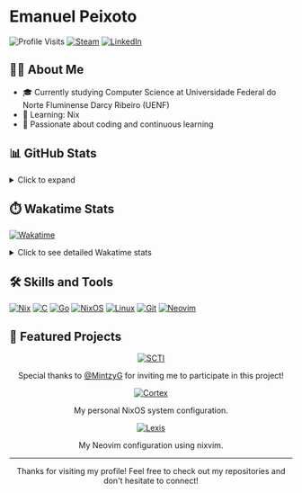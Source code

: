 # Emanuel Peixoto
![Profile Visits](https://komarev.com/ghpvc/?username=EmanuelPeixoto&label=Profile%20Visits&color=blue&style=for-the-badge)
[![Steam](https://img.shields.io/badge/Steam-000000?style=for-the-badge&logo=steam&logoColor=white)](https://steamcommunity.com/id/mortifero_kill/)
[![LinkedIn](https://img.shields.io/badge/LinkedIn-0077B5?style=for-the-badge&logo=linkedin&logoColor=white)](https://www.linkedin.com/in/peixoto-emanuel/)

## 👨‍💻 About Me
- 🎓 Currently studying Computer Science at Universidade Federal do Norte Fluminense Darcy Ribeiro (UENF)
- 🌱 Learning: Nix
- 🚀 Passionate about coding and continuous learning

## 📊 GitHub Stats
<details>
  <summary>Click to expand</summary>
  <p align="center">
    <img width="48%" src="https://github-readme-stats.vercel.app/api?username=EmanuelPeixoto&show_icons=true&theme=midnight-purple&include_all_commits=true&count_private=true&hide_border=true" alt="GitHub Stats"/>
    <br>
    <img width="48%" src="https://github-readme-stats.vercel.app/api/top-langs/?username=EmanuelPeixoto&langs_count=8&layout=compact&theme=midnight-purple&hide=tex" alt="Top Languages"/>
    <br>
    <img width="70%" src="https://streak-stats.demolab.com?user=EmanuelPeixoto&theme=midnight-purple&border_radius=10&date_format=j%20M%5B%20Y%5D&exclude_days=Sun%2CSat&card_width=500&ring=6DEB89&fire=6DEB89" alt="GitHub Streak" />
  </p>
</details>

## ⏱️ Wakatime Stats
[![Wakatime](https://wakatime.com/badge/user/EmanuelPeixoto.svg)](https://wakatime.com/@18f41d49-fdc6-47cb-a2a6-0db7109852ac)
<details>
  <summary>Click to see detailed Wakatime stats</summary>
  
  <img src="https://wakatime.com/share/@18f41d49-fdc6-47cb-a2a6-0db7109852ac/146edba0-2e91-4e41-81ea-fa793c67b267.svg"/>
</details>

## 🛠️ Skills and Tools
[![Nix](https://img.shields.io/badge/-Nix-5277C3?style=flat-square&logo=NixOS&logoColor=white)](https://nixos.org/)
[![C](https://img.shields.io/badge/-C-A8B9CC?style=flat-square&logo=C&logoColor=white)](https://en.cppreference.com/w/c)
[![Go](https://img.shields.io/badge/-Go-00ADD8?style=flat-square&logo=Go&logoColor=white)](https://golang.org/)
[![NixOS](https://img.shields.io/badge/-NixOS-5277C3?style=flat-square&logo=NixOS&logoColor=white)](https://nixos.org/)
[![Linux](https://img.shields.io/badge/-Linux-FCC624?style=flat-square&logo=Linux&logoColor=black)](https://www.kernel.org/)
[![Git](https://img.shields.io/badge/-Git-F05032?style=flat-square&logo=Git&logoColor=white)](https://git-scm.com/)
[![Neovim](https://img.shields.io/badge/-Neovim-57A143?style=flat-square&logo=Neovim&logoColor=white)](https://neovim.io/)

## 🌟 Featured Projects

<p align="center">
  <a href="https://github.com/MintzyG/SCTI">
    <img src="https://github-readme-stats.vercel.app/api/pin/?username=MintzyG&repo=SCTI&theme=midnight-purple" alt="SCTI" />
  </a>
</p>
<p align="center">
  Special thanks to <a href="https://github.com/MintzyG">@MintzyG</a> for inviting me to participate in this project!
</p>

<p align="center">
  <a href="https://github.com/EmanuelPeixoto/Cortex">
    <img src="https://github-readme-stats.vercel.app/api/pin/?username=EmanuelPeixoto&repo=Cortex&theme=midnight-purple" alt="Cortex" />
  </a>
</p>
<p align="center">
  My personal NixOS system configuration.
</p>

<p align="center">
  <a href="https://github.com/EmanuelPeixoto/Lexis">
    <img src="https://github-readme-stats.vercel.app/api/pin/?username=EmanuelPeixoto&repo=Lexis&theme=midnight-purple" alt="Lexis" />
  </a>
</p>
<p align="center">
  My Neovim configuration using nixvim.
</p>

---
<p align="center">Thanks for visiting my profile! Feel free to check out my repositories and don't hesitate to connect!</p>
